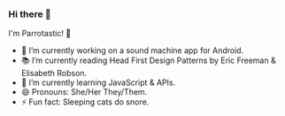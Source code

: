 ### Hi there 👋

I'm Parrotastic! 🦜

- 🔭 I’m currently working on a sound machine app for Android.
- 📚 I’m currently reading Head First Design Patterns by Eric Freeman & Elisabeth Robson.
- 🌱 I’m currently learning JavaScript & APIs.
- 😄 Pronouns: She/Her They/Them.
- ⚡ Fun fact: Sleeping cats do snore.

<!--
**Parrotastic/Parrotastic** is a ✨ _special_ ✨ repository because its `README.md` (this file) appears on your GitHub profile.

Here are some ideas to get you started:

- 🔭 I’m currently working on ...
- 🌱 I’m currently learning ...
- 👯 I’m looking to collaborate on ...
- 🤔 I’m looking for help with ...
- 💬 Ask me about ...
- 📫 How to reach me: ...
- 😄 Pronouns: ...
- ⚡ Fun fact: ...
-->
